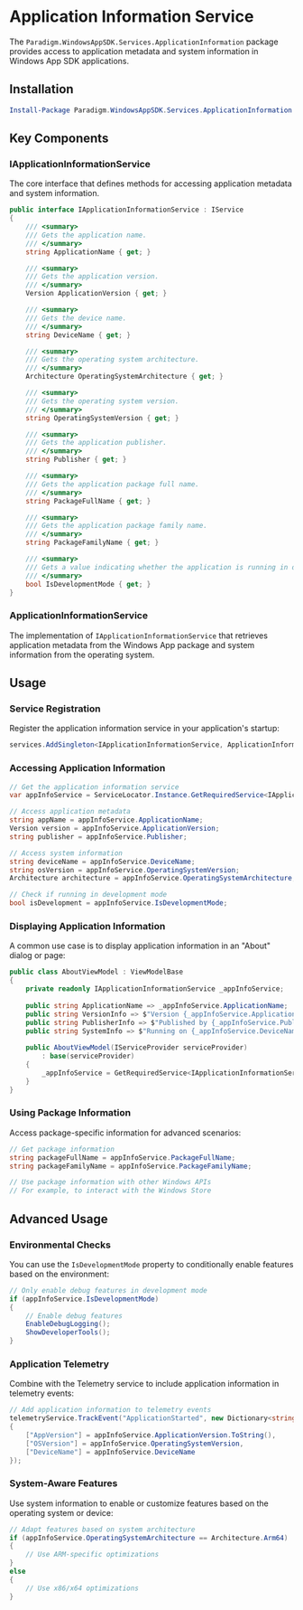 # Application Information Service

The `Paradigm.WindowsAppSDK.Services.ApplicationInformation` package provides access to application metadata and system information in Windows App SDK applications.

## Installation

```powershell
Install-Package Paradigm.WindowsAppSDK.Services.ApplicationInformation
```

## Key Components

### IApplicationInformationService

The core interface that defines methods for accessing application metadata and system information.

```csharp
public interface IApplicationInformationService : IService
{
    /// <summary>
    /// Gets the application name.
    /// </summary>
    string ApplicationName { get; }

    /// <summary>
    /// Gets the application version.
    /// </summary>
    Version ApplicationVersion { get; }

    /// <summary>
    /// Gets the device name.
    /// </summary>
    string DeviceName { get; }

    /// <summary>
    /// Gets the operating system architecture.
    /// </summary>
    Architecture OperatingSystemArchitecture { get; }

    /// <summary>
    /// Gets the operating system version.
    /// </summary>
    string OperatingSystemVersion { get; }

    /// <summary>
    /// Gets the application publisher.
    /// </summary>
    string Publisher { get; }

    /// <summary>
    /// Gets the application package full name.
    /// </summary>
    string PackageFullName { get; }

    /// <summary>
    /// Gets the application package family name.
    /// </summary>
    string PackageFamilyName { get; }

    /// <summary>
    /// Gets a value indicating whether the application is running in development mode.
    /// </summary>
    bool IsDevelopmentMode { get; }
}
```

### ApplicationInformationService

The implementation of `IApplicationInformationService` that retrieves application metadata from the Windows App package and system information from the operating system.

## Usage

### Service Registration

Register the application information service in your application's startup:

```csharp
services.AddSingleton<IApplicationInformationService, ApplicationInformationService>();
```

### Accessing Application Information

```csharp
// Get the application information service
var appInfoService = ServiceLocator.Instance.GetRequiredService<IApplicationInformationService>();

// Access application metadata
string appName = appInfoService.ApplicationName;
Version version = appInfoService.ApplicationVersion;
string publisher = appInfoService.Publisher;

// Access system information
string deviceName = appInfoService.DeviceName;
string osVersion = appInfoService.OperatingSystemVersion;
Architecture architecture = appInfoService.OperatingSystemArchitecture;

// Check if running in development mode
bool isDevelopment = appInfoService.IsDevelopmentMode;
```

### Displaying Application Information

A common use case is to display application information in an "About" dialog or page:

```csharp
public class AboutViewModel : ViewModelBase
{
    private readonly IApplicationInformationService _appInfoService;
    
    public string ApplicationName => _appInfoService.ApplicationName;
    public string VersionInfo => $"Version {_appInfoService.ApplicationVersion}";
    public string PublisherInfo => $"Published by {_appInfoService.Publisher}";
    public string SystemInfo => $"Running on {_appInfoService.DeviceName}, {_appInfoService.OperatingSystemVersion} ({_appInfoService.OperatingSystemArchitecture})";
    
    public AboutViewModel(IServiceProvider serviceProvider) 
        : base(serviceProvider)
    {
        _appInfoService = GetRequiredService<IApplicationInformationService>();
    }
}
```

### Using Package Information

Access package-specific information for advanced scenarios:

```csharp
// Get package information
string packageFullName = appInfoService.PackageFullName;
string packageFamilyName = appInfoService.PackageFamilyName;

// Use package information with other Windows APIs
// For example, to interact with the Windows Store
```

## Advanced Usage

### Environmental Checks

You can use the `IsDevelopmentMode` property to conditionally enable features based on the environment:

```csharp
// Only enable debug features in development mode
if (appInfoService.IsDevelopmentMode)
{
    // Enable debug features
    EnableDebugLogging();
    ShowDeveloperTools();
}
```

### Application Telemetry

Combine with the Telemetry service to include application information in telemetry events:

```csharp
// Add application information to telemetry events
telemetryService.TrackEvent("ApplicationStarted", new Dictionary<string, string>
{
    ["AppVersion"] = appInfoService.ApplicationVersion.ToString(),
    ["OSVersion"] = appInfoService.OperatingSystemVersion,
    ["DeviceName"] = appInfoService.DeviceName
});
```

### System-Aware Features

Use system information to enable or customize features based on the operating system or device:

```csharp
// Adapt features based on system architecture
if (appInfoService.OperatingSystemArchitecture == Architecture.Arm64)
{
    // Use ARM-specific optimizations
}
else
{
    // Use x86/x64 optimizations
}
``` 